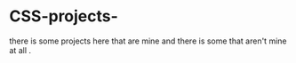 # CSS-projects-
there is some projects here that are mine and there is some that aren't mine at all .
